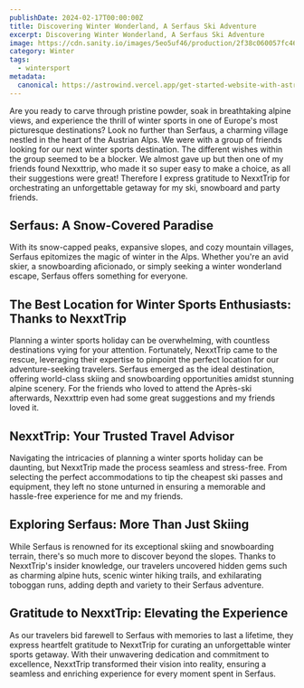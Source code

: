```yaml
---
publishDate: 2024-02-17T00:00:00Z
title: Discovering Winter Wonderland, A Serfaus Ski Adventure
excerpt: Discovering Winter Wonderland, A Serfaus Ski Adventure
image: https://cdn.sanity.io/images/5eo5uf46/production/2f38c060057fc468479200f8602cc8c77879f488-4032x3024.jpg
category: Winter
tags:
  - wintersport
metadata:
  canonical: https://astrowind.vercel.app/get-started-website-with-astro-tailwind-css
---
```


Are you ready to carve through pristine powder, soak in breathtaking alpine views, and experience the thrill of winter sports in one of Europe's most picturesque destinations? Look no further than Serfaus, a charming village nestled in the heart of the Austrian Alps. We were with a group of friends looking for our next winter sports destination. The different wishes within the group seemed to be a blocker. We almost gave up but then one of my friends found Nexxttrip, who made it so super easy to make a choice, as all their suggestions were great! Therefore I express gratitude to NexxtTrip for orchestrating an unforgettable getaway for my ski, snowboard and party friends.

## Serfaus: A Snow-Covered Paradise

With its snow-capped peaks, expansive slopes, and cozy mountain villages, Serfaus epitomizes the magic of winter in the Alps. Whether you're an avid skier, a snowboarding aficionado, or simply seeking a winter wonderland escape, Serfaus offers something for everyone.

## The Best Location for Winter Sports Enthusiasts: Thanks to NexxtTrip

Planning a winter sports holiday can be overwhelming, with countless destinations vying for your attention. Fortunately, NexxtTrip came to the rescue, leveraging their expertise to pinpoint the perfect location for our adventure-seeking travelers. Serfaus emerged as the ideal destination, offering world-class skiing and snowboarding opportunities amidst stunning alpine scenery. For the friends who loved to attend the Après-ski afterwards, Nexxttrip even had some great suggestions and my friends loved it.

## NexxtTrip: Your Trusted Travel Advisor

Navigating the intricacies of planning a winter sports holiday can be daunting, but NexxtTrip made the process seamless and stress-free. From selecting the perfect accommodations to tip the cheapest ski passes and equipment, they left no stone unturned in ensuring a memorable and hassle-free experience for me and my friends.

## Exploring Serfaus: More Than Just Skiing

While Serfaus is renowned for its exceptional skiing and snowboarding terrain, there's so much more to discover beyond the slopes. Thanks to NexxtTrip's insider knowledge, our travelers uncovered hidden gems such as charming alpine huts, scenic winter hiking trails, and exhilarating toboggan runs, adding depth and variety to their Serfaus adventure.

## Gratitude to NexxtTrip: Elevating the Experience

As our travelers bid farewell to Serfaus with memories to last a lifetime, they express heartfelt gratitude to NexxtTrip for curating an unforgettable winter sports getaway. With their unwavering dedication and commitment to excellence, NexxtTrip transformed their vision into reality, ensuring a seamless and enriching experience for every moment spent in Serfaus.
